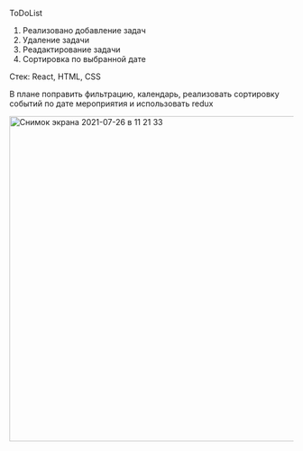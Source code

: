 ToDoList 
1. Реализовано добавление задач
2. Удаление задачи
3. Реадактирование задачи
4. Сортировка по выбранной дате

Стек: React, HTML, CSS

В плане поправить фильтрацию, календарь, реализовать сортировку событий по дате мероприятия и использовать redux

<img width="578" alt="Снимок экрана 2021-07-26 в 11 21 33" src="https://user-images.githubusercontent.com/62453022/126965785-7ac9d6c6-6c99-4b82-a96c-d886dfa9229d.png">
